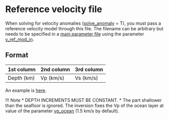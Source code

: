 # Reference velocity file

When solving for velocity anomalies ([solve_anomaly](parameter_list.md#solve_anomaly) = T), you must pass a reference velocity model through this file. The filename can be arbitrary but needs to be specified in a [main parameter file](main_parameter_file.md) using the parameter [v_ref_mod_in](parameter_list.md#v_ref_mod_in).

## Format
|1st column |2nd column |3rd column |
|:---|:---|:---|
|Depth (km) |Vp (km/s) |Vs (km/s) |

An example is [here](https://github.com/akuhara/SEIS_FILO/blob/master/sample/joint_inv/case_2_rec_func_with_ref_vmod/ref_vmod.in). 

!!! Note 
    * DEPTH INCREMENTS MUST BE CONSTANT.
    * The part shallower than the seafloor is ignored. The inversion fixes the Vp of the ocean layer at value of the parameter [vp_ocean](parameter_list.md#vp_ocean) (1.5 km/s by default). 

